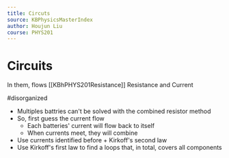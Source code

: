 ```yaml
---
title: Circuts 
source: KBPhysicsMasterIndex
author: Houjun Liu
course: PHYS201
---
```


# Circuits

In them, flows [[KBhPHYS201Resistance]] Resistance and Current

#disorganized

* Multiples battries can't be solved with the combined resistor method
* So, first guess the current flow
    * Each batteries' current will flow back to itself
    * When currents meet, they will combine
* Use currents identified before + Kirkoff's second law
* Use Kirkoff's first law to find a loops that, in total, covers all components